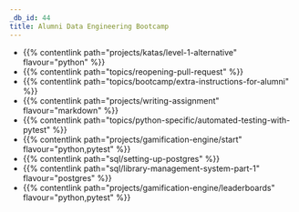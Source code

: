 ```yaml
---
_db_id: 44
title: Alumni Data Engineering Bootcamp
---
```


- {{% contentlink path="projects/katas/level-1-alternative" flavour="python" %}}
- {{% contentlink path="topics/reopening-pull-request" %}}
- {{% contentlink path="topics/bootcamp/extra-instructions-for-alumni" %}}
- {{% contentlink path="projects/writing-assignment" flavour="markdown" %}}
- {{% contentlink path="topics/python-specific/automated-testing-with-pytest" %}}
- {{% contentlink path="projects/gamification-engine/start" flavour="python,pytest" %}}
- {{% contentlink path="sql/setting-up-postgres" %}}
- {{% contentlink path="sql/library-management-system-part-1" flavour="postgres" %}}
- {{% contentlink path="projects/gamification-engine/leaderboards" flavour="python,pytest" %}}
